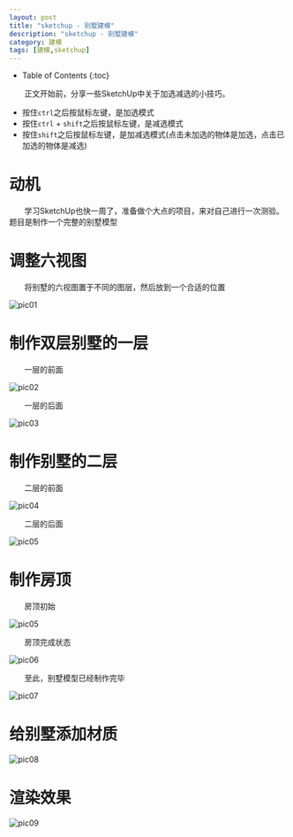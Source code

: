 ```yaml
---
layout: post
title: "sketchup - 别墅建模"
description: "sketchup - 别墅建模"
category: 建模
tags: [建模,sketchup]
---
```

* Table of Contents
{:toc}

&#160; &#160; &#160; &#160;正文开始前，分享一些SketchUp中关于加选减选的小技巧。

- 按住`ctrl`之后按鼠标左键，是加选模式
- 按住`ctrl` + `shift`之后按鼠标左键，是减选模式
- 按住`shift`之后按鼠标左键，是加减选模式(点击未加选的物体是加选，点击已加选的物体是减选)

<!-- more -->

# 动机

&#160; &#160; &#160; &#160;学习SketchUp也快一周了，准备做个大点的项目，来对自己进行一次测验。题目是制作一个完整的别墅模型

# 调整六视图

&#160; &#160; &#160; &#160;将别墅的六视图置于不同的图层，然后放到一个合适的位置

![pic01](http://img17.poco.cn/mypoco/myphoto/20160204/12/17800049220160204125340093.png)

# 制作双层别墅的一层

&#160; &#160; &#160; &#160;一层的前面

![pic02](http://img17.poco.cn/mypoco/myphoto/20160204/12/17800049220160204125403016.png)

&#160; &#160; &#160; &#160;一层的后面

![pic03](http://img17.poco.cn/mypoco/myphoto/20160204/12/17800049220160204125427046.png)

# 制作别墅的二层

&#160; &#160; &#160; &#160;二层的前面

![pic04](http://img17.poco.cn/mypoco/myphoto/20160204/12/1780004922016020412550801.png)

&#160; &#160; &#160; &#160;二层的后面

![pic05](http://img17.poco.cn/mypoco/myphoto/20160204/12/17800049220160204125539079.png)

# 制作房顶

&#160; &#160; &#160; &#160;房顶初始

![pic05](http://img17.poco.cn/mypoco/myphoto/20160204/12/17800049220160204125610065.png)

&#160; &#160; &#160; &#160;房顶完成状态

![pic06](http://img17.poco.cn/mypoco/myphoto/20160204/12/17800049220160204125637068.png)

&#160; &#160; &#160; &#160;至此，别墅模型已经制作完毕

![pic07](http://img17.poco.cn/mypoco/myphoto/20160204/12/17800049220160204125710081.png)

# 给别墅添加材质

![pic08](http://img17.poco.cn/mypoco/myphoto/20160204/13/17800049220160204131247048.png)

# 渲染效果

![pic09](http://img17.poco.cn/mypoco/myphoto/20160204/12/17800049220160204125729020.png)